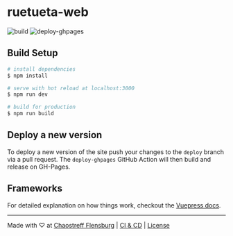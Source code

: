 # ruetueta-web

![build](https://github.com/chaostreff-flensburg/ruetueta-web/actions/workflows/build.yml/badge.svg) 
![deploy-ghpages](https://github.com/chaostreff-flensburg/ruetueta-web/actions/workflows/deploy-ghpages.yml/badge.svg) 

<!-- ## Development

Pushing to master is restricted. Please work in a `feature/` or `bug/` branch and create a pull request. Merging requires the CI passing, an approved review and the branch being up to date. -->

## Build Setup

```bash
# install dependencies
$ npm install

# serve with hot reload at localhost:3000
$ npm run dev

# build for production
$ npm run build
```

## Deploy a new version

To deploy a new version of the site push your changes to the ```deploy``` branch via a pull request. The ```deploy-ghpages``` GitHub Action will then build and release on GH-Pages.

## Frameworks

For detailed explanation on how things work, checkout the [Vuepress docs](https://vuepress.vuejs.org/).

---

Made with ♡ at [Chaostreff Flensburg](https://twitter.com/chaos_fl) | [CI & CD](https://drone.ctfl.space/chaostreff-flensburg/ruetueta-web) | [License](./LICENSE)
